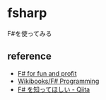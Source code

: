 # fsharp
F#を使ってみる
## reference
- [F# for fun and profit](https://fsharpforfunandprofit.com/site-contents/)
- [Wikibooks/F# Programming](https://en.wikibooks.org/wiki/F_Sharp_Programming)
- [F# を知ってほしい - Qiita](https://qiita.com/cannorin/items/59d79cc9a3b64c761cd4)
